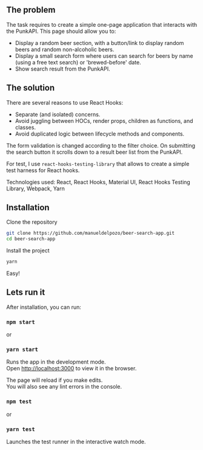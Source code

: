 ## The problem

The task requires to create a simple one-page application that interacts with the PunkAPI. This page should allow you to:

- Display a random beer section, with a button/link to display random beers and random non-alcoholic beers.
- Display a small search form where users can search for beers by name (using a free text search) or 'brewed-before' date.
- Show search result from the PunkAPI.

## The solution

There are several reasons to use React Hooks:
- Separate (and isolated) concerns.
- Avoid juggling between HOCs, render props, children as functions, and classes.
- Avoid duplicated logic between lifecycle methods and components.

The form validation is changed according to the filter choice. On submitting the search button it scrolls down to a result beer list from the PunkAPI.

For test, I use `react-hooks-testing-library` that allows to create a simple test harness for React hooks.

Technologies used: React, React Hooks, Material UI, React Hooks Testing Library, Webpack, Yarn

## Installation

Clone the repository

```sh
git clone https://github.com/manueldelpozo/beer-search-app.git
cd beer-search-app
```
Install the project

```sh
yarn
```
Easy!

## Lets run it

After installation, you can run:

### `npm start`
or
### `yarn start`

Runs the app in the development mode.<br>
Open [http://localhost:3000](http://localhost:3000) to view it in the browser.

The page will reload if you make edits.<br>
You will also see any lint errors in the console.

### `npm test`
or
### `yarn test`

Launches the test runner in the interactive watch mode.<br>
